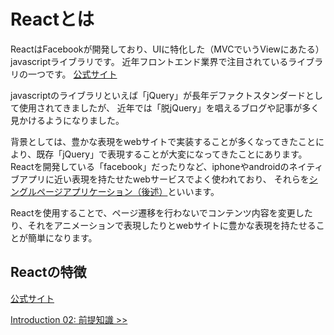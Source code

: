# Reactとは
ReactはFacebookが開発しており、UIに特化した（MVCでいうViewにあたる）javascriptライブラリです。
近年フロントエンド業界で注目されているライブラリの一つです。
[公式サイト](https://facebook.github.io/react/)

javascriptのライブラリといえば「jQuery」が長年デファクトスタンダードとして使用されてきましたが、
近年では「脱jQuery」を唱えるブログや記事が多く見かけるようになりました。

背景としては、豊かな表現をwebサイトで実装することが多くなってきたことにより、既存「jQuery」で表現することが大変になってきたことにあります。
Reactを開発している「facebook」だったりなど、iphoneやandroidのネイティブアプリに近い表現を持たせたwebサービスでよく使われており、
それらを[シングルページアプリケーション（後述）](introduction05_single_page_application.md)といいます。

Reactを使用することで、ページ遷移を行わないでコンテンツ内容を変更したり、それをアニメーションで表現したりとwebサイトに豊かな表現を持たせることが簡単になります。

## Reactの特徴




[公式サイト](https://facebook.github.io/react/)

[Introduction 02: 前提知識 >>](introduction02_prior_knowledge.md)
